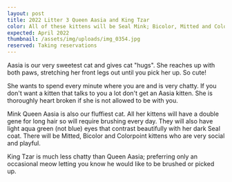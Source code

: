 ```yaml
---
layout: post
title: 2022 Litter 3 Queen Aasia and King Tzar
color: All of these kittens will be Seal Mink; Bicolor, Mitted and Colorpoint.
expected: April 2022
thumbnail: /assets/img/uploads/img_0354.jpg
reserved: Taking reservations
---
```

Aasia is our very sweetest cat and gives cat "hugs". She reaches up with both paws, stretching her front legs out until you pick her up. So cute! 

She wants to spend every minute where you are and is very chatty. If you don't want a kitten that talks to you a lot don't get an Aasia kitten. She is thoroughly heart broken if she is not allowed to be with you. 

Mink Queen Aasia is also our fluffiest cat. All her kittens will have a double gene for long hair so will require brushing every day. They will also have light aqua green (not blue) eyes that contrast beautifully with her dark Seal coat. There will be Mitted, Bicolor and Colorpoint kittens who are very social and playful. 

King Tzar is much less chatty than Queen Aasia; preferring only an occasional meow letting you know he would like to be brushed or picked up.